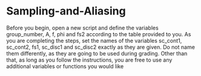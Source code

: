 # Sampling-and-Aliasing
Before you begin, open a new script and define the variables group_number, A, f, phi and
fs2 according to the table provided to you. As you are completing the steps, set the names of
the variables sc_cont1, sc_cont2, fs1, sc_disc1 and sc_disc2 exactly as they are
given. Do not name them differently, as they are going to be used during grading. Other
than that, as long as you follow the instructions, you are free to use any additional variables or
functions you would like
